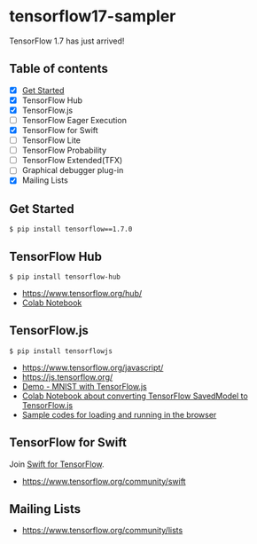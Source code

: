 tensorflow17-sampler
===

TensorFlow 1.7 has just arrived!

## Table of contents

- [x] [Get Started](#get-started)
- [x] TensorFlow Hub
- [x] TensorFlow.js
- [ ] TensorFlow Eager Execution
- [x] TensorFlow for Swift
- [ ] TensorFlow Lite
- [ ] TensorFlow Probability
- [ ] TensorFlow Extended(TFX)
- [ ] Graphical debugger plug-in
- [x] Mailing Lists

## Get Started

```
$ pip install tensorflow==1.7.0
```

## TensorFlow Hub

```
$ pip install tensorflow-hub
```

* https://www.tensorflow.org/hub/
* [Colab Notebook](https://colab.research.google.com/drive/1Z3TubjsBuacsRYhPOWktkIW1YbvpmN79) 

## TensorFlow.js

```
$ pip install tensorflowjs
```

* https://www.tensorflow.org/javascript/
* https://js.tensorflow.org/
* [Demo - MNIST with TensorFlow.js]()
* [Colab Notebook about converting TensorFlow SavedModel to TensorFlow.js](https://colab.research.google.com/drive/1KmrpYti43KNQgzVnovnLp01rdFmq5EuX)
* [Sample codes for loading and running in the browser](/tfjs-mnist)

## TensorFlow for Swift

Join [Swift for TensorFlow](https://groups.google.com/a/tensorflow.org/forum/#!forum/swift).

* https://www.tensorflow.org/community/swift

## Mailing Lists

* https://www.tensorflow.org/community/lists
